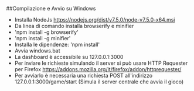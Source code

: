 ##Compilazione e Avvio su Windows
- Installa NodeJs https://nodejs.org/dist/v7.5.0/node-v7.5.0-x64.msi
- Da linea di comando installa browserify e minifier
- 'npm install -g browserify'
- 'npm install -g minifier'
- Installa le dipendenze: 'npm install'
- Avvia windows.bat
- La dashboard è accessibile su 127.0.0.1:3000
- Per inviare le richieste simulando il server si può usare HTTP Requester per Firefox https://addons.mozilla.org/it/firefox/addon/httprequester/
- Per avviarlo è necessaria una richiesta POST all'indirizzo 127.0.0.1:3000/game/start (Simula il server centrale che avvia il gioco)